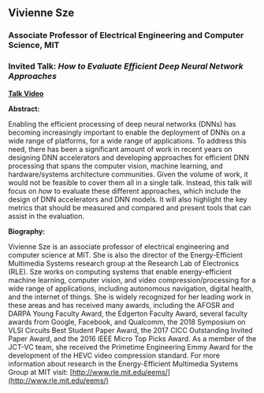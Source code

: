 ## Vivienne Sze
### Associate Professor of Electrical Engineering and Computer Science, MIT

### Invited Talk:  *How to Evaluate Efficient Deep Neural Network Approaches*

**[Talk Video](https://youtu.be/HTu7RokJsxc)**

**Abstract:**

 Enabling the efficient processing of deep neural networks (DNNs) has becoming increasingly important to enable the deployment of DNNs on a wide range of platforms, for a wide range of applications. To address this need, there has been a significant amount of work in recent years on designing DNN accelerators and developing approaches for efficient DNN processing that spans the computer vision, machine learning, and hardware/systems architecture communities. Given the volume of work, it would not be feasible to cover them all in a single talk. Instead, this talk will focus on *how* to evaluate these different approaches, which include the design of DNN accelerators and DNN models. It will also highlight the key metrics that should be measured and compared and present tools that can assist in the evaluation. 

**Biography:**

Vivienne Sze is an associate professor of electrical engineering and computer science at MIT. She is also the director of the Energy-Efficient Multimedia Systems research group at the Research Lab of Electronics (RLE). Sze works on computing systems that enable energy-efficient machine learning, computer vision, and video compression/processing for a wide range of applications, including autonomous navigation, digital health, and the internet of things. She is widely recognized for her leading work in these areas and has received many awards, including the AFOSR and DARPA Young Faculty Award, the Edgerton Faculty Award, several faculty awards from Google, Facebook, and Qualcomm, the 2018 Symposium on VLSI Circuits Best Student Paper Award, the 2017 CICC Outstanding Invited Paper Award, and the 2016 IEEE Micro Top Picks Award. As a member of the JCT-VC team, she received the Primetime Engineering Emmy Award for the development of the HEVC video compression standard. For more information about research in the Energy-Efficient Multimedia Systems Group at MIT visit: [http://www.rle.mit.edu/eems/](http://www.rle.mit.edu/eems/)
